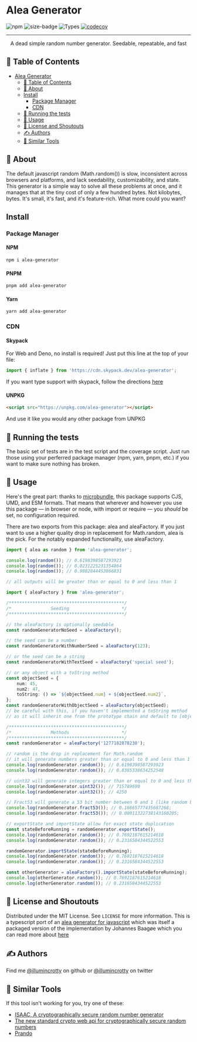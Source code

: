 # Alea Generator

<!-- Shields -->

![npm](https://img.shields.io/npm/l/alea-generator)
![size-badge](https://img.badgesize.io/https:/unpkg.com/alea-generator/dist/TODO?compression=brotli)
![Types](https://badgen.net/npm/types/alea-generator)
[![codecov](https://codecov.io/gh/illumincrotty/alea-generator/branch/main/graph/badge.svg?token=W17SYOVM6T)](https://codecov.io/gh/illumincrotty/alea-generator)

</div>

---

<p align="center"> A dead simple random number generator. Seedable, repeatable, and fast</p>

## 📝 Table of Contents

- [Alea Generator](#alea-generator)
  - [📝 Table of Contents](#-table-of-contents)
  - [🧐 About](#-about)
  - [Install](#install)
    - [Package Manager](#package-manager)
    - [CDN](#cdn)
  - [🔧 Running the tests](#-running-the-tests)
  - [🎈 Usage](#-usage)
  - [📃 License and Shoutouts](#-license-and-shoutouts)
  - [✍️ Authors](#️-authors)
  - [🔨 Similar Tools](#-similar-tools)

## 🧐 About

The default javascript random (Math.random()) is slow, inconsistent across browsers and platforms, and lack seedability, customizability, and state. This generator is a simple way to solve all these problems at once, and it manages that at the tiny cost of only a few hundred bytes. Not kilobytes, bytes. It's small, it's fast, and it's feature-rich. What more could you want?

## Install

### Package Manager

#### NPM <!-- omit in TOC -->

```sh
npm i alea-generator
```

#### PNPM <!-- omit in TOC -->

```sh
pnpm add alea-generator
```

#### Yarn <!-- omit in TOC -->

```sh
yarn add alea-generator
```

### CDN

#### Skypack <!-- omit in TOC -->

For Web and Deno, no install is required! Just put this line at the top of your file:

```typescript
import { inflate } from 'https://cdn.skypack.dev/alea-generator';
```

If you want type support with skypack, follow the directions [here]('https://docs.skypack.dev/skypack-cdn/code/javascript#using-skypack-urls-in-typescript')

#### UNPKG <!-- omit in TOC -->

```html
<script src="https://unpkg.com/alea-generator"></script>
```

And use it like you would any other package from UNPKG

## 🔧 Running the tests

The basic set of tests are in the test script and the coverage script. Just run those using your perferred package manager (npm, yarn, pnpm, etc.) if you want to make sure nothing has broken.

## 🎈 Usage

Here's the great part: thanks to [microbundle](https://github.com/developit/microbundle), this package supports CJS, UMD, and ESM formats.
That means that wherever and however you use this package — in browser or node, with import or require — you _should_ be set, no configuration required.

<!-- TODO -->

There are two exports from this package: alea and aleaFactory. If you just want to use a higher quality drop in replacement for Math.random, alea is the pick. For the notably expanded functionality, use aleaFactory.

```typescript
import { alea as random } from 'alea-generator';

console.log(random()); // 0.6198398587293923
console.log(random()); // 0.0231225231354864
console.log(random()); // 0.9802844453866831

// all outputs will be greater than or equal to 0 and less than 1
```

```typescript
import { aleaFactory } from 'alea-generator';

/********************************************/
/*               Seeding                    */
/********************************************/

// the aleaFactory is optionally seedable
const randomGeneratorNoSeed = aleaFactory();

// the seed can be a number
const randomGeneratorWithNumberSeed = aleaFactory(123);

// or the seed can be a string
const randomGeneratorWithTextSeed = aleaFactory('special seed');

// or any object with a toString method
const objectSeed = {
	num: 45,
	num2: 47,
	toString: () => `${objectSeed.num} + ${objectSeed.num2}`,
};
const randomGeneratorWithObjectSeed = aleaFactory(objectSeed);
// be careful with this, if you haven't implemented a toString method
// as it will inherit one from the prototype chain and default to [object Object]

/********************************************/
/*               Methods                    */
/********************************************/
const randomGenerator = aleaFactory('1277182878230');

// random is the drop in replacement for Math.random
// it will generate numbers greater than or equal to 0 and less than 1
console.log(randomGenerator.random()); // 0.6198398587293923
console.log(randomGenerator.random()); // 0.8385338634252548

// uint32 will generate integers greater than or equal to 0 and less than 2^32
console.log(randomGenerator.uint32()); // 715789690
console.log(randomGenerator.uint32()); // 4250

// Fract53 will generate a 53 bit number between 0 and 1 (like random but higher precision)
console.log(randomGenerator.fract53()); // 0.16665777435687268;
console.log(randomGenerator.fract53()); // 0.00011322738143160205;

// exportState and importState allow for exact state duplication
const stateBeforeRunning = randomGenerator.exportState();
console.log(randomGenerator.random()); // 0.7692187615214618
console.log(randomGenerator.random()); // 0.2316584344522553

randomGenerator.importState(stateBeforeRunning);
console.log(randomGenerator.random()); // 0.7692187615214618
console.log(randomGenerator.random()); // 0.2316584344522553

const otherGenerator = aleaFactory().importState(stateBeforeRunning);
console.log(otherGenerator.random()); // 0.7692187615214618
console.log(otherGenerator.random()); // 0.2316584344522553
```

<!-- LICENSE -->

## 📃 License and Shoutouts

Distributed under the MIT License. See `LICENSE` for more information. This is a typescript port of an [alea generator for javascript](https://github.com/coverslide/node-alea/) which was itself a packaged version of the implementation by Johannes Baagøe which you can read more about [here](https://web.archive.org/web/20120619002808/http://baagoe.org/en/wiki/Better_random_numbers_for_javascript)

## ✍️ Authors

Find me [@illumincrotty](https://github.com/illumincrotty) on github or [@illumincrotty](https://twitter.com/illumincrotty) on twitter

## 🔨 Similar Tools

If this tool isn't working for you, try one of these:

-   [ISAAC, A cryptographically secure random number generator]("https://github.com/macmcmeans/isaacCSPRNG")
-   [The new standard crypto web api for cryptographically secure random numbers](https://developer.mozilla.org/en-US/docs/Web/API/Crypto/getRandomValues)
-   [Prando](https://www.npmjs.com/package/prando)
